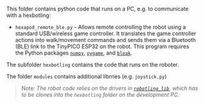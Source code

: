 This folder contains python code that runs on a PC, e.g. to communicate with a hexbotling:

- `hexapod_remote_ble.py` - Allows remote controlling the robot using a standard USB/wireless game controller. It translates the game controller actions into 
   walk/movement commands and sends them via a Bluetooth (BLE) link to the TinyPICO ESP32 on the robot. This program requires the Python packages 
   [`numpy`](https://numpy.org/), [`pygame`](https://www.pygame.org), and [`bleak`](https://github.com/hbldh/bleak).
   
The subfolder `hexbotling` contains the code that runs on the roboter.

The folder `modules` contains additional librries (e.g. `joystick.py`)

> Note: _The robot code relies on the drivers in [`robotling_lib`](https://github.com/teuler/robotling_lib), which has to be clones into the `hexbotling` 
  folder on the development PC._

